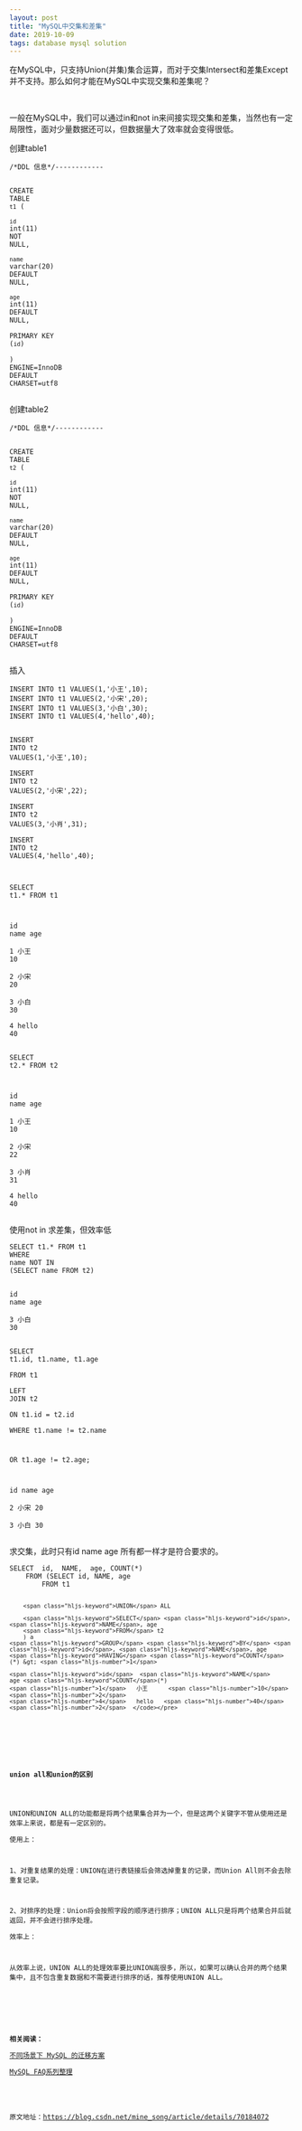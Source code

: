 ```yaml
---
layout: post  
title: "MySQL中交集和差集"  
date: 2019-10-09  
tags: database mysql solution
---
```


<div class="content-intro view-box "><p>在MySQL中，只支持Union(并集)集合运算，而对于交集Intersect和差集Except并不支持。那么如何才能在MySQL中实现交集和差集呢？
    <br>
</p><p><br></p>
<p>一般在MySQL中，我们可以通过in和not&nbsp;in来间接实现交集和差集，当然也有一定局限性，面对少量数据还可以，但数据量大了效率就会变得很低。</p>
<p>创建table1</p><pre lang="sql" style="max-width: 100%;"><code class="sql hljs"><span class="hljs-comment">/*DDL 信息*/</span><span class="hljs-comment">------------  </span>
  
<span class="hljs-keyword">CREATE</span> <span class="hljs-keyword">TABLE</span> <span class="hljs-string">`t1`</span> (  
  <span class="hljs-string">`id`</span> <span class="hljs-built_in">int</span>(<span class="hljs-number">11</span>) <span class="hljs-keyword">NOT</span> <span class="hljs-literal">NULL</span>,  
  <span class="hljs-string">`name`</span> <span class="hljs-built_in">varchar</span>(<span class="hljs-number">20</span>) <span class="hljs-keyword">DEFAULT</span> <span class="hljs-literal">NULL</span>,  
  <span class="hljs-string">`age`</span> <span class="hljs-built_in">int</span>(<span class="hljs-number">11</span>) <span class="hljs-keyword">DEFAULT</span> <span class="hljs-literal">NULL</span>,  
  PRIMARY <span class="hljs-keyword">KEY</span> (<span class="hljs-string">`id`</span>)  
) <span class="hljs-keyword">ENGINE</span>=<span class="hljs-keyword">InnoDB</span> <span class="hljs-keyword">DEFAULT</span> <span class="hljs-keyword">CHARSET</span>=utf8  </code></pre>
<p>创建table2</p><pre lang="sql" style="max-width: 100%;"><code class="sql hljs"><span class="hljs-comment">/*DDL 信息*/</span><span class="hljs-comment">------------  </span>
  
<span class="hljs-keyword">CREATE</span> <span class="hljs-keyword">TABLE</span> <span class="hljs-string">`t2`</span> (  
  <span class="hljs-string">`id`</span> <span class="hljs-built_in">int</span>(<span class="hljs-number">11</span>) <span class="hljs-keyword">NOT</span> <span class="hljs-literal">NULL</span>,  
  <span class="hljs-string">`name`</span> <span class="hljs-built_in">varchar</span>(<span class="hljs-number">20</span>) <span class="hljs-keyword">DEFAULT</span> <span class="hljs-literal">NULL</span>,  
  <span class="hljs-string">`age`</span> <span class="hljs-built_in">int</span>(<span class="hljs-number">11</span>) <span class="hljs-keyword">DEFAULT</span> <span class="hljs-literal">NULL</span>,  
  PRIMARY <span class="hljs-keyword">KEY</span> (<span class="hljs-string">`id`</span>)  
) <span class="hljs-keyword">ENGINE</span>=<span class="hljs-keyword">InnoDB</span> <span class="hljs-keyword">DEFAULT</span> <span class="hljs-keyword">CHARSET</span>=utf8  </code></pre>
<p>插入</p><pre lang="sql" style="max-width: 100%;"><code class="sql hljs"><span class="hljs-keyword">INSERT</span> <span class="hljs-keyword">INTO</span> t1 <span class="hljs-keyword">VALUES</span>(<span class="hljs-number">1</span>,<span class="hljs-string">'小王'</span>,<span class="hljs-number">10</span>);  
<span class="hljs-keyword">INSERT</span> <span class="hljs-keyword">INTO</span> t1 <span class="hljs-keyword">VALUES</span>(<span class="hljs-number">2</span>,<span class="hljs-string">'小宋'</span>,<span class="hljs-number">20</span>);  
<span class="hljs-keyword">INSERT</span> <span class="hljs-keyword">INTO</span> t1 <span class="hljs-keyword">VALUES</span>(<span class="hljs-number">3</span>,<span class="hljs-string">'小白'</span>,<span class="hljs-number">30</span>);  
<span class="hljs-keyword">INSERT</span> <span class="hljs-keyword">INTO</span> t1 <span class="hljs-keyword">VALUES</span>(<span class="hljs-number">4</span>,<span class="hljs-string">'hello'</span>,<span class="hljs-number">40</span>);  
  
  
<span class="hljs-keyword">INSERT</span> <span class="hljs-keyword">INTO</span> t2 <span class="hljs-keyword">VALUES</span>(<span class="hljs-number">1</span>,<span class="hljs-string">'小王'</span>,<span class="hljs-number">10</span>);  
<span class="hljs-keyword">INSERT</span> <span class="hljs-keyword">INTO</span> t2 <span class="hljs-keyword">VALUES</span>(<span class="hljs-number">2</span>,<span class="hljs-string">'小宋'</span>,<span class="hljs-number">22</span>);  
<span class="hljs-keyword">INSERT</span> <span class="hljs-keyword">INTO</span> t2 <span class="hljs-keyword">VALUES</span>(<span class="hljs-number">3</span>,<span class="hljs-string">'小肖'</span>,<span class="hljs-number">31</span>);  
<span class="hljs-keyword">INSERT</span> <span class="hljs-keyword">INTO</span> t2 <span class="hljs-keyword">VALUES</span>(<span class="hljs-number">4</span>,<span class="hljs-string">'hello'</span>,<span class="hljs-number">40</span>);  
</code></pre><pre lang="sql" style="max-width: 100%;"><code class="sql hljs"><span class="hljs-keyword">SELECT</span> t1.* <span class="hljs-keyword">FROM</span> t1   
  
<span class="hljs-keyword">id</span>  <span class="hljs-keyword">name</span>    age  
<span class="hljs-number">1</span>   小王      <span class="hljs-number">10</span>  
<span class="hljs-number">2</span>   小宋      <span class="hljs-number">20</span>  
<span class="hljs-number">3</span>   小白      <span class="hljs-number">30</span>  
<span class="hljs-number">4</span>   hello   <span class="hljs-number">40</span>  </code></pre><pre lang="sql" style="max-width: 100%;"><code class="sql hljs"><span class="hljs-keyword">SELECT</span> t2.* <span class="hljs-keyword">FROM</span> t2   
  
<span class="hljs-keyword">id</span>  <span class="hljs-keyword">name</span>    age  
<span class="hljs-number">1</span>   小王  <span class="hljs-number">10</span>  
<span class="hljs-number">2</span>   小宋  <span class="hljs-number">22</span>  
<span class="hljs-number">3</span>   小肖  <span class="hljs-number">31</span>  
<span class="hljs-number">4</span>   hello   <span class="hljs-number">40</span>  </code></pre>
<p>使用not&nbsp;in&nbsp;求差集，但效率低</p><pre lang="sql" style="max-width: 100%;"><code class="sql hljs"><span class="hljs-keyword">SELECT</span> t1.* <span class="hljs-keyword">FROM</span> t1   
<span class="hljs-keyword">WHERE</span>   
<span class="hljs-keyword">name</span> <span class="hljs-keyword">NOT</span> <span class="hljs-keyword">IN</span>  
(<span class="hljs-keyword">SELECT</span> <span class="hljs-keyword">name</span> <span class="hljs-keyword">FROM</span> t2)  
  
<span class="hljs-keyword">id</span>  <span class="hljs-keyword">name</span>    age  
<span class="hljs-number">3</span>   小白      <span class="hljs-number">30</span>  </code></pre><pre lang="sql" style="max-width: 100%;"><code class="sql hljs"><span class="hljs-keyword">SELECT</span> t1.id, t1.name, t1.age  
<span class="hljs-keyword">FROM</span> t1   
<span class="hljs-keyword">LEFT</span> <span class="hljs-keyword">JOIN</span> t2   
<span class="hljs-keyword">ON</span> t1.id = t2.id  
<span class="hljs-keyword">WHERE</span> t1.name != t2.name  
  
   <span class="hljs-keyword">OR</span> t1.age != t2.age;  
  
  
id  name    age  
2   小宋      20  
3   小白      30  </code></pre>
<p>求交集，此时只有id&nbsp;name&nbsp;age&nbsp;所有都一样才是符合要求的。</p><pre lang="sql" style="max-width: 100%;"><code class="sql hljs"><span class="hljs-keyword">SELECT</span>  <span class="hljs-keyword">id</span>,  <span class="hljs-keyword">NAME</span>,  age, <span class="hljs-keyword">COUNT</span>(*)  
    <span class="hljs-keyword">FROM</span> (<span class="hljs-keyword">SELECT</span> <span class="hljs-keyword">id</span>, <span class="hljs-keyword">NAME</span>, age  
        <span class="hljs-keyword">FROM</span> t1  
          
        <span class="hljs-keyword">UNION</span> ALL  
          
        <span class="hljs-keyword">SELECT</span> <span class="hljs-keyword">id</span>, <span class="hljs-keyword">NAME</span>, age  
        <span class="hljs-keyword">FROM</span> t2  
        ) a  
    <span class="hljs-keyword">GROUP</span> <span class="hljs-keyword">BY</span> <span class="hljs-keyword">id</span>, <span class="hljs-keyword">NAME</span>, age  
    <span class="hljs-keyword">HAVING</span> <span class="hljs-keyword">COUNT</span>(*) &gt; <span class="hljs-number">1</span>  
      
    <span class="hljs-keyword">id</span>  <span class="hljs-keyword">NAME</span>    age <span class="hljs-keyword">COUNT</span>(*)  
    <span class="hljs-number">1</span>   小王      <span class="hljs-number">10</span>  <span class="hljs-number">2</span>  
    <span class="hljs-number">4</span>   hello   <span class="hljs-number">40</span>  <span class="hljs-number">2</span>  </code></pre>
<p><b><br></b>
</p>
<p><b>union&nbsp;all和union的区别
</b>
</p>
<p>UNION和UNION&nbsp;ALL的功能都是将两个结果集合并为一个，但是这两个关键字不管从使用还是效率上来说，都是有一定区别的。</p><p>使用上：</p>
<p>1、对重复结果的处理：UNION在进行表链接后会筛选掉重复的记录，而Union&nbsp;All则不会去除重复记录。</p>
<p>2、对排序的处理：Union将会按照字段的顺序进行排序；UNION&nbsp;ALL只是将两个结果合并后就返回，并不会进行排序处理。</p><p>效率上：</p>
<p>从效率上说，UNION&nbsp;ALL的处理效率要比UNION高很多，所以，如果可以确认合并的两个结果集中，且不包含重复数据和不需要进行排序的话，推荐使用UNION&nbsp;ALL。</p>
<p>
    <br>
</p><p><b>相关阅读：</b></p><p><a href="https://www.w3cschool.cn/mysql_migration/" target="_blank">不同场景下&nbsp;MySQL&nbsp;的迁移方案</a></p><p><a href="https://www.w3cschool.cn/hjikt5/" target="_blank">MySQL&nbsp;FAQ系列整理</a></p><p><br></p>
<p>原文地址：<a rel="nofollow" href="https://blog.csdn.net/mine_song/article/details/70184072" target="_blank">https://blog.csdn.net/mine_song/article/details/70184072</a>
</p>
<p>
    <br>
</p></div>